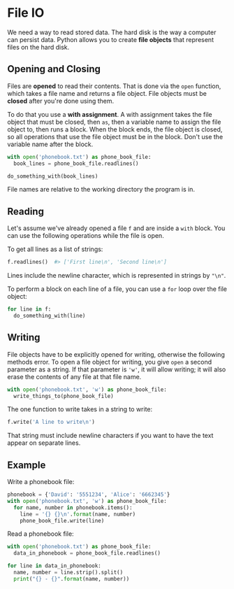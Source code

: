 # File IO
We need a way to read stored data.
The hard disk is the way a computer can persist data.
Python allows you to create **file objects** that represent files on the hard disk.

## Opening and Closing
Files are **opened** to read their contents.
That is done via the `open` function, which takes a file name and returns a file object.
File objects must be **closed** after you're done using them.

To do that you use a **with assignment**.
A with assignment takes the file object that must be closed, then `as`, then a variable name to assign the file object to, then runs a block.
When the block ends, the file object is closed, so all operations that use the file object must be in the block.
Don't use the variable name after the block.
```python
with open('phonebook.txt') as phone_book_file:
  book_lines = phone_book_file.readlines()

do_something_with(book_lines)
```

File names are relative to the working directory the program is in.

## Reading
Let's assume we've already opened a file `f` and are inside a `with` block.
You can use the following operations while the file is open.

To get all lines as a list of strings:
```python
f.readlines()  #> ['First line\n', 'Second line\n']
```

Lines include the newline character, which is represented in strings by `"\n"`.

To perform a block on each line of a file, you can use a `for` loop over the file object:
```python
for line in f:
  do_something_with(line)
```

## Writing
File objects have to be explicitly opened for writing, otherwise the following methods error.
To open a file object for writing, you give `open` a second parameter as a string.
If that parameter is `'w'`, it will allow writing;
it will also erase the contents of any file at that file name.
```python
with open('phonebook.txt', 'w') as phone_book_file:
  write_things_to(phone_book_file)
```

The one function to write takes in a string to write:
```python
f.write('A line to write\n')
```

That string must include newline characters if you want to have the text appear on separate lines.

## Example
Write a phonebook file:
```python
phonebook = {'David': '5551234', 'Alice': '6662345'}
with open('phonebook.txt', 'w') as phone_book_file:
  for name, number in phonebook.items():
    line = '{} {}\n'.format(name, number)
    phone_book_file.write(line)
```

Read a phonebook file:
```python
with open('phonebook.txt') as phone_book_file:
  data_in_phonebook = phone_book_file.readlines()

for line in data_in_phonebook:
  name, number = line.strip().split()
  print("{} - {}".format(name, number))
```
